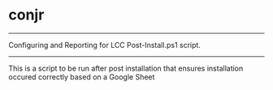 # conjr

---------------------------

Configuring and Reporting for LCC Post-Install.ps1 script. 

----------------------------

This is a script to be run after post installation that ensures installation occured correctly based on a Google Sheet

